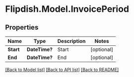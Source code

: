 # Flipdish.Model.InvoicePeriod
## Properties

Name | Type | Description | Notes
------------ | ------------- | ------------- | -------------
**Start** | **DateTime?** | Start | [optional] 
**End** | **DateTime?** | End | [optional] 

[[Back to Model list]](../README.md#documentation-for-models) [[Back to API list]](../README.md#documentation-for-api-endpoints) [[Back to README]](../README.md)

